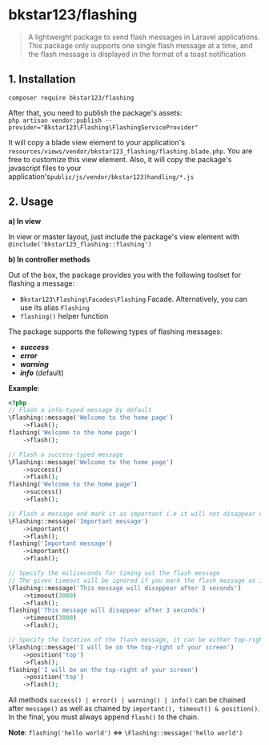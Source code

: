 # bkstar123/flashing

> A lightweight package to send flash messages in Laravel applications. This package only supports one single flash message at a time, and the flash message is displayed in the format of a toast notification  

## 1. Installation

    composer require bkstar123/flashing

After that, you need to publish the package's assets:  
```php artisan vendor:publish --provider="Bkstar123\Flashing\FlashingServiceProvider"```  

It will copy a blade view element to your application's ```resources/views/vendor/bkstar123_flashing/flashing.blade.php```. You are free to customize this view element. Also, it will copy the package's javascript files to your application's```public/js/vendor/bkstar123)handling/*.js```

## 2. Usage

**a) In view**

In view or master layout, just include the package's view element with ```@include('bkstar123_flashing::flashing')```  

**b) In controller methods**

Out of the box, the package provides you with the following toolset for flashing a message:  
- ```Bkstar123\Flashing\Facades\Flashing``` Facade. Alternatively, you can use its alias ```Flashing```  
- ```flashing()``` helper function  

The package supports the following types of flashing messages:  
- ***success***    
- ***error***  
- ***warning***  
- ***info*** (default)  

**Example**:  
```php
<?php
// Flash a info-typed message by default
\Flashing::message('Welcome to the home page')
    ->flash();
flashing('Welcome to the home page')
    ->flash();

// Flash a success-typed message
\Flashing::message('Welcome to the home page')
    ->success()
    ->flash();
flashing('Welcome to the home page')
    ->success()
    ->flash();

// Flash a message and mark it as important i.e it will not disappear until being dismissed by yourself
\Flashing::message('Important message')
    ->important()
    ->flash();
flashing('Important message')
    ->important()
    ->flash();

// Specify the miliseconds for timing out the flash message
// The given timeout will be ignored if you mark the flash message as important
\Flashing::message('This message will disappear after 3 seconds')
    ->timeout(3000)
    ->flash();
flashing('This message will disappear after 3 seconds')
    ->timeout(3000)
    ->flash();

// Specify the location of the flash message, it can be either top-right or bottom-right
\Flashing::message('I will be on the top-right of your screen')
    ->position('top')
    ->flash();
flashing('I will be on the top-right of your screen')
    ->position('top')
    ->flash();
```  

All methods ```success() | error() | warning() | info()``` can be chained after ```message()``` as well as chained by ```important(), timeout() & position()```. In the final, you must always append ```flash()``` to the chain.  

**Note**: ```flashing('hello world')``` <=> ```\Flashing::message('hello world')```
